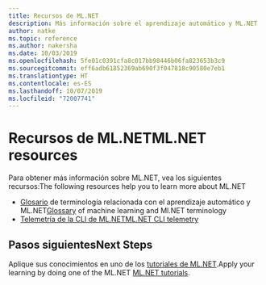 ```yaml
---
title: Recursos de ML.NET
description: Más información sobre el aprendizaje automático y ML.NET
author: natke
ms.topic: reference
ms.author: nakersha
ms.date: 10/03/2019
ms.openlocfilehash: 5fe01c0391cfa8c017bb98446b06fa823653b3c9
ms.sourcegitcommit: eff6adb61852369ab690f3f047818c90580e7eb1
ms.translationtype: HT
ms.contentlocale: es-ES
ms.lasthandoff: 10/07/2019
ms.locfileid: "72007741"
---
```

# <a name="mlnet-resources"></a><span data-ttu-id="cc5bd-103">Recursos de ML.NET</span><span class="sxs-lookup"><span data-stu-id="cc5bd-103">ML.NET resources</span></span> 

<span data-ttu-id="cc5bd-104">Para obtener más información sobre ML.NET, vea los siguientes recursos:</span><span class="sxs-lookup"><span data-stu-id="cc5bd-104">The following resources help you to learn more about ML.NET</span></span>

- <span data-ttu-id="cc5bd-105">[Glosario](glossary.md) de terminología relacionada con el aprendizaje automático y ML.NET</span><span class="sxs-lookup"><span data-stu-id="cc5bd-105">[Glossary](glossary.md) of machine learning and Ml.NET terminology</span></span>
- [<span data-ttu-id="cc5bd-106">Telemetría de la CLI de ML.NET</span><span class="sxs-lookup"><span data-stu-id="cc5bd-106">ML.NET CLI telemetry</span></span>](ml-net-cli-telemetry.md)

## <a name="next-steps"></a><span data-ttu-id="cc5bd-107">Pasos siguientes</span><span class="sxs-lookup"><span data-stu-id="cc5bd-107">Next Steps</span></span>

<span data-ttu-id="cc5bd-108">Aplique sus conocimientos en uno de los [tutoriales de ML.NET](~/docs/tutorials/index.md).</span><span class="sxs-lookup"><span data-stu-id="cc5bd-108">Apply your learning by doing one of the ML.NET [ML.NET tutorials](~/docs/tutorials/index.md).</span></span>
